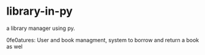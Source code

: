# library-in-py
a library manager using py. 

0fe0atures:
User and book managment, system to borrow and return a book as wel

